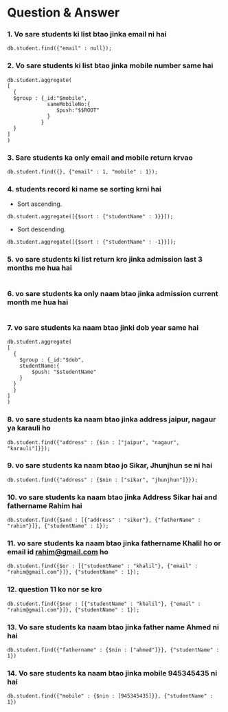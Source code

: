 # Question & Answer

### 1. Vo sare students ki list btao jinka email ni hai 

```nosql
db.student.find({"email" : null});
```

### 2. Vo sare students ki list btao jinka mobile number same hai 

```nosql
db.student.aggregate(
[
  {
  $group : {_id:"$mobile", 
             sameMobileNo:{
             	$push:"$$ROOT"
             }
           }
  }
]
)
```

### 3. Sare students ka only email and mobile return krvao

```nosql
db.student.find({}, {"email" : 1, "mobile" : 1});
```

### 4. students record ki name se sorting krni hai 

- Sort ascending.

```nosql
db.student.aggregate([{$sort : {"studentName" : 1}}]);
```

- Sort descending.

```nosql
db.student.aggregate([{$sort : {"studentName" : -1}}]);
```

### 5. vo sare students ki list return kro jinka admission last 3 months me hua hai 

```nosql
```

### 6. vo sare students ka only naam btao jinka admission current month me hua hai 

```nosql
```

### 7. vo sare students ka naam btao jinki dob year same hai 

```nosql
db.student.aggregate(
[
  {
  	$group : {_id:"$dob", 
  	studentName:{
  		$push: "$studentName"
  	}
  }
  }
]
)
```

### 8. vo sare students ka naam btao jinka address jaipur, nagaur ya karauli ho 

```nosql
db.student.find({"address" : {$in : ["jaipur", "nagaur", "karauli"]}});
```

### 9. vo sare students ka naam btao jo Sikar, Jhunjhun se ni hai 

```nosql
db.student.find({"address" : {$nin : ["sikar", "jhunjhun"]}});
```

### 10. vo sare students ka naam btao jinka Address Sikar hai and fathername Rahim hai 

```nosql
db.student.find({$and : [{"address" : "siker"}, {"fatherName" : "rahim"}]}, {"studentName" : 1});
```

### 11. vo sare students ka naam btao jinka fathername Khalil ho or email id rahim@gmail.com ho 

```nosql
db.student.find({$or : [{"studentName" : "khalil"}, {"email" : "rahim@gmail.com"}]}, {"studentName" : 1});
```

### 12. question 11 ko nor se kro 

```nosql
db.student.find({$nor : [{"studentName" : "khalil"}, {"email" : "rahim@gmail.com"}]}, {"studentName" : 1});
```

### 13. Vo sare students ka naam btao jinka father name Ahmed ni hai 

```nosql
db.student.find({"fathername" : {$nin : ["ahmed"]}}, {"studentName" : 1})
```

### 14. Vo sare students ka naam btao jinka mobile 945345435 ni hai

```nosql
db.student.find({"mobile" : {$nin : [945345435]}}, {"studentName" : 1})
```